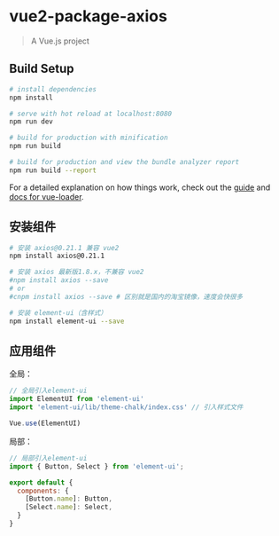 # vue2-package-axios

> A Vue.js project

## Build Setup

``` bash
# install dependencies
npm install

# serve with hot reload at localhost:8080
npm run dev

# build for production with minification
npm run build

# build for production and view the bundle analyzer report
npm run build --report
```

For a detailed explanation on how things work, check out the [guide](http://vuejs-templates.github.io/webpack/) and [docs for vue-loader](http://vuejs.github.io/vue-loader).

## 安装组件

```sh
# 安装 axios@0.21.1 兼容 vue2
npm install axios@0.21.1

# 安装 axios 最新版1.8.x，不兼容 vue2
#npm install axios --save
# or
#cnpm install axios --save # 区别就是国内的淘宝镜像，速度会快很多

# 安装 element-ui（含样式）
npm install element-ui --save
```

## 应用组件

全局：

```js
// 全局引入element-ui
import ElementUI from 'element-ui'
import 'element-ui/lib/theme-chalk/index.css' // 引入样式文件

Vue.use(ElementUI)
```

局部：

```js
// 局部引入element-ui
import { Button, Select } from 'element-ui';

export default {
  components: {
    [Button.name]: Button,
    [Select.name]: Select,
  }
}
```

